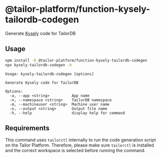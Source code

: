# @tailor-platform/function-kysely-tailordb-codegen

Generate [Kysely](https://github.com/kysely-org/kysely) code for TailorDB

## Usage

```sh
npm install -D @tailor-platform/function-kysely-tailordb-codegen
npx kysely-tailordb-codegen -h
```

```
Usage: kysely-tailordb-codegen [options]

Generate Kysely code for TailorDB

Options:
  -a, --app <string>          App name
  -n, --namespace <string>    TailorDB namespace
  -m, --machineuser <string>  Machine user name
  -o, --output <string>       Output file name
  -h, --help                  display help for command
```

## Requirements

This command uses `tailorctl` internally to run the code generation script on the Tailor Platform.
Therefore, please make sure `tailorctl` is installed and the correct workspace is selected before running the command.
